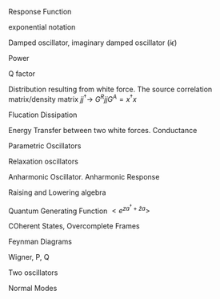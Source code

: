 Response Function

exponential notation

Damped oscillator, imaginary damped oscillator ($i\epsilon$)

Power

Q factor

Distribution resulting from white force. The source correlation
matrix/density matrix $jj^{\dagger}$-\> $G^{R}jjG^{A}=x^{\dagger}x$

Flucation Dissipation

Energy Transfer between two white forces. Conductance

Parametric Oscillators

Relaxation oscillators

Anharmonic Oscillator. Anharmonic Response

Raising and Lowering algebra

Quantum Generating Function $<e^{za^{\dagger}+\bar{z}a}>$

COherent States, Overcomplete Frames

Feynman Diagrams

Wigner, P, Q

Two oscillators

Normal Modes
